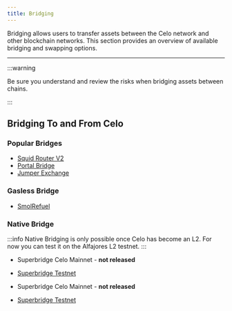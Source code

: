 ```yaml
---
title: Bridging
---
```


Bridging allows users to transfer assets between the Celo network and other blockchain networks. This section provides an overview of available bridging and swapping options.

---

:::warning

Be sure you understand and review the risks when bridging assets between chains.

:::

## Bridging To and From Celo

### Popular Bridges

- [Squid Router V2](https://v2.app.squidrouter.com/?chains=10%2C42220&tokens=0xeeeeeeeeeeeeeeeeeeeeeeeeeeeeeeeeeeeeeeee%2C0x471ece3750da237f93b8e339c536989b8978a438)
- [Portal Bridge](https://portalbridge.com/)
- [Jumper Exchange](https://jumper.exchange/?fromChain=10&fromToken=0x0000000000000000000000000000000000000000&toChain=42220&toToken=0x471EcE3750Da237f93B8E339c536989b8978a438)

### Gasless Bridge

- [SmolRefuel](https://smolrefuel.com/?outboundChain=42220)

### Native Bridge

:::info
Native Bridging is only possible once Celo has become an L2. For now you can test it on the Alfajores L2 testnet.
:::

- Superbridge Celo Mainnet - **not released**
- [Superbridge Testnet](https://superbridge.app/celo-testnet)

- Superbridge Celo Mainnet - **not released**
- [Superbridge Testnet](https://superbridge.app/celo-testnet)

